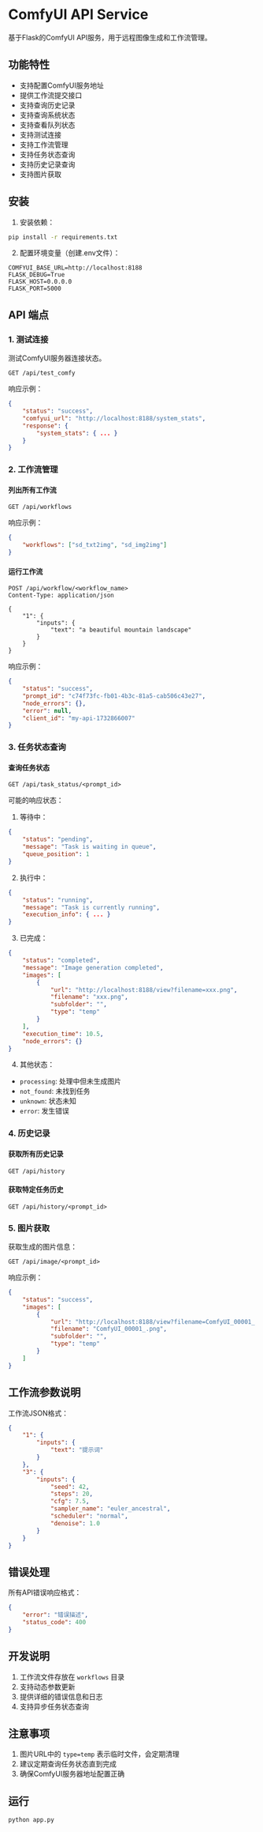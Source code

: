 # ComfyUI API Service

基于Flask的ComfyUI API服务，用于远程图像生成和工作流管理。

## 功能特性

- 支持配置ComfyUI服务地址
- 提供工作流提交接口
- 支持查询历史记录
- 支持查询系统状态
- 支持查看队列状态
- 支持测试连接
- 支持工作流管理
- 支持任务状态查询
- 支持历史记录查询
- 支持图片获取

## 安装

1. 安装依赖：
```bash
pip install -r requirements.txt
```

2. 配置环境变量（创建.env文件）：
```env
COMFYUI_BASE_URL=http://localhost:8188
FLASK_DEBUG=True
FLASK_HOST=0.0.0.0
FLASK_PORT=5000
```

## API 端点

### 1. 测试连接

测试ComfyUI服务器连接状态。

```http
GET /api/test_comfy
```

响应示例：
```json
{
    "status": "success",
    "comfyui_url": "http://localhost:8188/system_stats",
    "response": {
        "system_stats": { ... }
    }
}
```

### 2. 工作流管理

#### 列出所有工作流
```http
GET /api/workflows
```

响应示例：
```json
{
    "workflows": ["sd_txt2img", "sd_img2img"]
}
```

#### 运行工作流
```http
POST /api/workflow/<workflow_name>
Content-Type: application/json

{
    "1": {
        "inputs": {
            "text": "a beautiful mountain landscape"
        }
    }
}
```

响应示例：
```json
{
    "status": "success",
    "prompt_id": "c74f73fc-fb01-4b3c-81a5-cab506c43e27",
    "node_errors": {},
    "error": null,
    "client_id": "my-api-1732866007"
}
```

### 3. 任务状态查询

#### 查询任务状态
```http
GET /api/task_status/<prompt_id>
```

可能的响应状态：

1. 等待中：
```json
{
    "status": "pending",
    "message": "Task is waiting in queue",
    "queue_position": 1
}
```

2. 执行中：
```json
{
    "status": "running",
    "message": "Task is currently running",
    "execution_info": { ... }
}
```

3. 已完成：
```json
{
    "status": "completed",
    "message": "Image generation completed",
    "images": [
        {
            "url": "http://localhost:8188/view?filename=xxx.png",
            "filename": "xxx.png",
            "subfolder": "",
            "type": "temp"
        }
    ],
    "execution_time": 10.5,
    "node_errors": {}
}
```

4. 其他状态：
- `processing`: 处理中但未生成图片
- `not_found`: 未找到任务
- `unknown`: 状态未知
- `error`: 发生错误

### 4. 历史记录

#### 获取所有历史记录
```http
GET /api/history
```

#### 获取特定任务历史
```http
GET /api/history/<prompt_id>
```

### 5. 图片获取

获取生成的图片信息：
```http
GET /api/image/<prompt_id>
```

响应示例：
```json
{
    "status": "success",
    "images": [
        {
            "url": "http://localhost:8188/view?filename=ComfyUI_00001_.png",
            "filename": "ComfyUI_00001_.png",
            "subfolder": "",
            "type": "temp"
        }
    ]
}
```

## 工作流参数说明

工作流JSON格式：
```json
{
    "1": {
        "inputs": {
            "text": "提示词"
        }
    },
    "3": {
        "inputs": {
            "seed": 42,
            "steps": 20,
            "cfg": 7.5,
            "sampler_name": "euler_ancestral",
            "scheduler": "normal",
            "denoise": 1.0
        }
    }
}
```

## 错误处理

所有API错误响应格式：
```json
{
    "error": "错误描述",
    "status_code": 400
}
```

## 开发说明

1. 工作流文件存放在 `workflows` 目录
2. 支持动态参数更新
3. 提供详细的错误信息和日志
4. 支持异步任务状态查询

## 注意事项

1. 图片URL中的 `type=temp` 表示临时文件，会定期清理
2. 建议定期查询任务状态直到完成
3. 确保ComfyUI服务器地址配置正确

## 运行

```bash
python app.py
```
